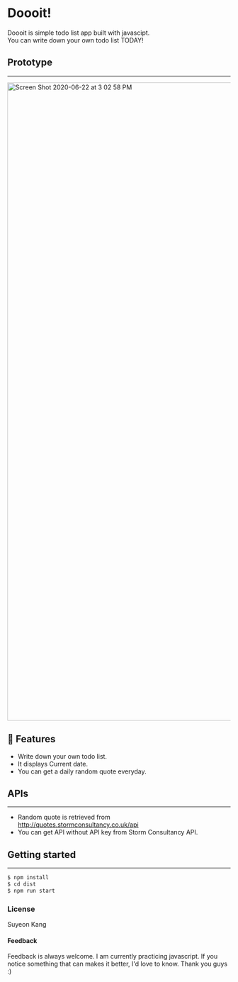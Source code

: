 # Doooit!
Doooit is simple todo list app built with javascipt.  
You can write down your own todo list TODAY!

## Prototype  
---
<img width="1440" alt="Screen Shot 2020-06-22 at 3 02 58 PM" src="https://user-images.githubusercontent.com/55128990/85253601-843fef80-b499-11ea-8c20-bf47c24633da.png">

## :dizzy: Features
  - Write down your own todo list.
  - It displays Current date.
  - You can get a daily random quote everyday.
  
## APIs
----
* Random quote is retrieved from http://quotes.stormconsultancy.co.uk/api
* You can get API without API key from Storm Consultancy API.

## Getting started
---
```sh
$ npm install
$ cd dist
$ npm run start
```

### License
Suyeon Kang

#### Feedback
Feedback is always welcome. I am currently practicing javascript. If you notice something that can makes it better, I'd love to know. Thank you guys :)

